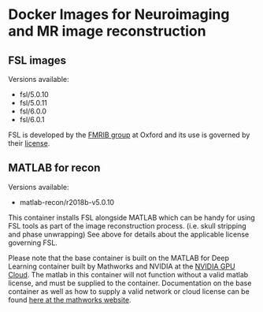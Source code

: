 # Docker Images for Neuroimaging and MR image reconstruction 

## FSL images
Versions available:
 * fsl/5.0.10
 * fsl/5.0.11
 * fsl/6.0.0
 * fsl/6.0.1

FSL is developed by the [FMRIB group](https://fsl.fmrib.ox.ac.uk/fsl/fslwiki/) at Oxford and its use is governed by their [license](https://fsl.fmrib.ox.ac.uk/fsl/fslwiki/Licence).

 ## MATLAB for recon
 Versions available:
  * matlab-recon/r2018b-v5.0.10

  This container installs FSL alongside MATLAB which can be handy for using FSL tools as part of the image reconstruction process. (i.e. skull stripping and phase unwrapping) See above for details about the applicable license governing FSL.

  Please note that the base container is built on the MATLAB for Deep Learning container built by Mathworks and NVIDIA at the [NVIDIA GPU Cloud](https://ngc.nvidia.com/catalog/containers/partners:matlab). The matlab in this container will not function without a valid matlab license, and must be supplied to the container. Documentation on the base container as well as how to supply a valid network or cloud license can be found [here at the mathworks website](https://www.mathworks.com/help/cloudcenter/matlab-deep-learning-container-on-nvidia-gpu-cloud.html).